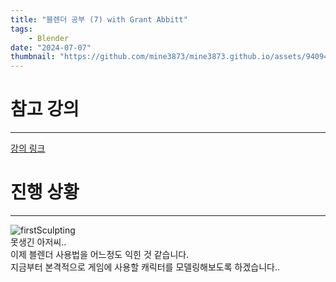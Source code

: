 ```yaml
---
title: "블렌더 공부 (7) with Grant Abbitt"
tags:
    - Blender
date: "2024-07-07"
thumbnail: "https://github.com/mine3873/mine3873.github.io/assets/94094712/dcc42f8d-d32b-4568-9df2-167b790b2c61"
---
```


# 참고 강의
---
[강의 링크](https://www.udemy.com/course/blender-tutorial-korean/?couponCode=OF52424)


# 진행 상황
---
![firstSculpting](https://github.com/mine3873/mine3873.github.io/assets/94094712/9bf41d32-a4c6-40c7-bd85-4998eb994fd2)  
못생긴 아저씨..  
이제 블렌더 사용법을 어느정도 익힌 것 같습니다.  
지금부터 본격적으로 게임에 사용할 캐릭터를 모델링해보도록 하겠습니다..  